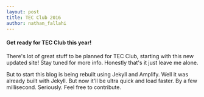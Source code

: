```yaml
---
layout: post
title: TEC Club 2016
author: nathan_fallahi
---
```


#### Get ready for TEC Club this year!

There's lot of great stuff to be planned for TEC Club, starting with this new updated site! Stay tuned for more info. Honestly that's it just leave me alone.

But to start this blog is being rebuilt using Jekyll and Amplify. Well it was already built with Jekyll. But now it'll be ultra quick and load faster. By a few millisecond. Seriously. Feel free to contribute.